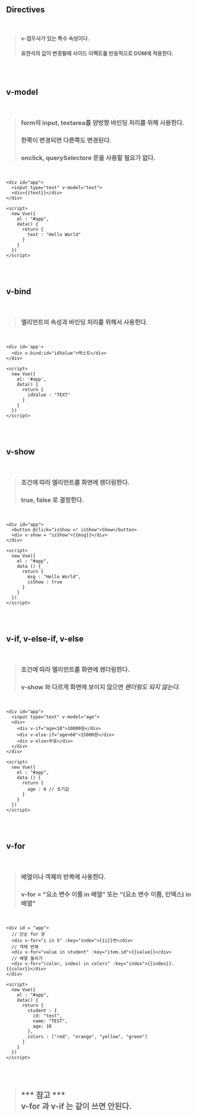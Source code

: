 ## Directives
<br>

>#### v-접두사가 있는 특수 속성이다.
>#### 표현식의 값이 변경될때 사이드 이펙트를 반응적으로 DOM에 적용한다.
<br><br>

## v-model
<br>

>### form의 input, textarea를 양방향 바인딩 처리를 위해 사용한다.
>### 한쪽이 변경되면 다른쪽도 변경된다.
>### onclick, querySelectore 문을 사용할 필요가 없다.
<br>

```
<div id="app">
  <input type="text" v-model="text">
  <div>{{text}}</div>
</div>

<script>
  new Vue({
    el : "#app",
    data() {
      return {
        text : "Hello World"
      }
    }
  })
</script>
```
<br><br>

## v-bind
<br>

>### 엘리먼트의 속성과 바인딩 처리를 위해서 사용한다.
<br>

```
<div id='app'>
  <div v-bind:id="idValue">텍스트</div>
</div>

<script>
  new Vue({
    el: '#app',
    data() {
      return {
        idValue : "TEXT"
      }
    }
  })
</script>
```
<br><br>

## v-show
<br>

>### 조건에 따라 엘리먼트를 화면에 렌더링한다.
>### true, false 로 결정한다.
<br>

```
<div id="app">
  <button @click="isShow =! isShow">Show</button>
  <div v-show = "isShow">{{msg}}</div>
</div>

<script>
  new Vue({
    el : "#app",
    data () {
      return {
        msg : "Hello World",
        isShow : true
      }
    }
  })
</script>
```
<br><br>

## v-if, v-else-if, v-else
<br>

>### 조건에 따라 엘리먼트를 화면에 렌더링한다.
>### <strong>v-show 와 다르게 화면에 보이지 않으면 <em>렌더링도 되지 않는다. </em></strong>
<br>

```
<div id="app">
  <input type="text" v-model="age">
  <div>
    <div v-if="age<18">10000원</div>
    <div v-else-if="age<60">15000원</div>
    <div v-else>무료</div>
  </div>
</div>

<script>
  new Vue({
    el : "#app",
    data () {
      return {
        age : 0 // 초기값
      }
    }
  })
</script>
```
<br><br>

## v-for
<br>

>### 배열이나 객체의 반복에 사용한다.
>### v-for = "요소 변수 이름 in 배열" 또는 "(요소 변수 이름, 인덱스) in 배열"
<br>

```
<div id = "app">
  // 단순 for 문
  <div v-for="i in 5" :key="index">{{i}}번</div> 
  // 객체 반복
  <div v-for="value in student" :key="item.id">{{value}}</div>  
  // 배열 돌리기
  <div v-for="(color, index) in colors" :key="index">{{index}}.{{color}}</div> 
</div>

<script>
  new Vue({
    el : "#app",
    data() {
      return {
        student : {
          id: "test",
          name: "TEST",
          age: 10
        },
        colors : ["red", "orange", "yellow", "green"] 
      }
    }
  })
</script>

```
<br><br>

>## <strong> *** 참고 ***  <br> v-for 과 v-if 는 같이 쓰면 안된다. </strong>



